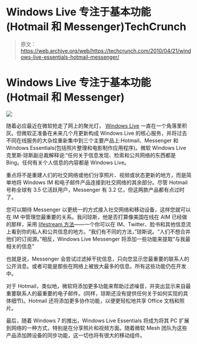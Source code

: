 # Windows Live 专注于基本功能(Hotmail 和 Messenger)TechCrunch

> 原文：<https://web.archive.org/web/https://techcrunch.com/2010/04/21/windows-live-essentials-hotmail-messenger/>

# Windows Live 专注于基本功能(Hotmail 和 Messenger)

![](img/3f7252c62fb78613785fa2b85cb9d0e8.png)

随着必应最近在微软抢走了网上的聚光灯， [Windows Live](https://web.archive.org/web/20221006233046/http://home.live.com/) 一直在一个角落里积灰。但微软正准备在未来几个月更新构成 Windows Live 的核心服务，并将过去不同在线服务的大杂烩重新集中到三个主要产品上:Hotmail、Messenger 和 Windows Essentials(包括照片整理和电影制作应用程序)。微软 Windows Live 克里斯·琼斯副总裁解释说:“任何关于信息发现、检索和公共网络的东西都是 Bing。任何有关个人信息的内容都是 Windows Live。

重点将不是重建人们的社交网络或他们分享照片、视频或状态更新的地方，而是简单地将 Windows IM 和电子邮件产品连接到社交网络的其余部分。尽管 Hotmail 号称全球有 3.5 亿活跃用户，Messenger 有 3.2 亿，但这两款产品都有点过时了。

您可以期待 Messenger 以更统一的方式接入社交网络和移动设备，这样您就可以在 IM 中管理您最重要的关系。我问琼斯，他是否打算像美国在线在 AIM 已经做的那样，采用 [lifestream 方法](https://web.archive.org/web/20221006233046/https://beta.techcrunch.com/2009/07/06/aim-embraces-the-lifestream/)——一个你可以在 IM、Twitter、脸书和其他信息流上看到你的私人和公共信息的地方。“我们有不同的方法，”琼斯说。“人们不想合并他们的订阅源。”相反，Windows Live Messenger 将添加一些功能来提取“与我最相关的信息”

也就是说，Messenger 会尝试过滤掉干扰信息，只向您显示您最重要的联系人的公开消息。或者可能是那些在网络上被放大最多的信息。所有这些功能仍在开发中。

对于 Hotmail，类似地，微软将添加更多功能来帮助过滤噪音，并突出显示来自最重要联系人的最重要的电子邮件。(同样，琼斯还没有提供任何关于如何实现的具体细节)。Hotmail 还将添加更多协作功能，以便更轻松地共享 Office 文档和照片。

最后，随着 Windows 7 的推出，Windows Live Essentials 将成为将其 PC 扩展到网络的一种方式，特别是在分享照片和视频方面。随着微软 Mesh 团队为这些产品添加跨设备的同步功能，这一切也将有很大的移动组件。